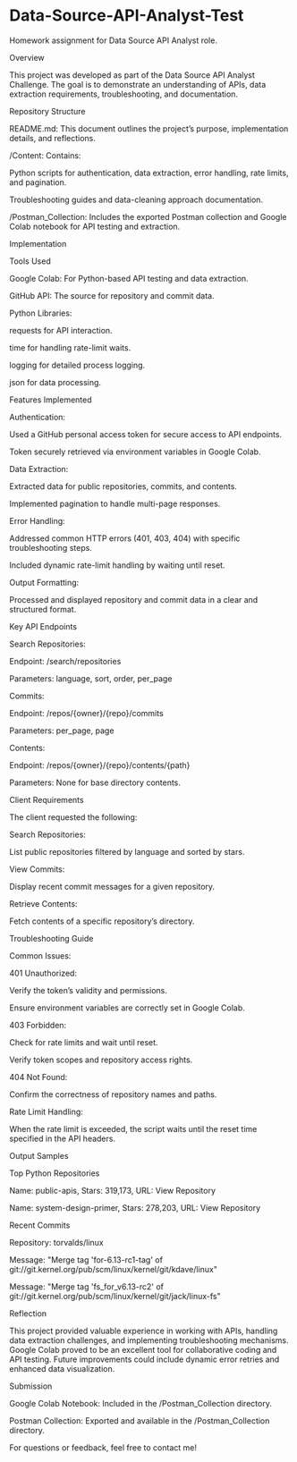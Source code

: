 # Data-Source-API-Analyst-Test
Homework assignment for Data Source API Analyst role.

Overview

This project was developed as part of the Data Source API Analyst Challenge. The goal is to demonstrate an understanding of APIs, data extraction requirements, troubleshooting, and documentation.

Repository Structure

README.md: This document outlines the project’s purpose, implementation details, and reflections.

/Content: Contains:

Python scripts for authentication, data extraction, error handling, rate limits, and pagination.

Troubleshooting guides and data-cleaning approach documentation.

/Postman_Collection: Includes the exported Postman collection and Google Colab notebook for API testing and extraction.

Implementation

Tools Used

Google Colab: For Python-based API testing and data extraction.

GitHub API: The source for repository and commit data.

Python Libraries:

requests for API interaction.

time for handling rate-limit waits.

logging for detailed process logging.

json for data processing.

Features Implemented

Authentication:

Used a GitHub personal access token for secure access to API endpoints.

Token securely retrieved via environment variables in Google Colab.

Data Extraction:

Extracted data for public repositories, commits, and contents.

Implemented pagination to handle multi-page responses.

Error Handling:

Addressed common HTTP errors (401, 403, 404) with specific troubleshooting steps.

Included dynamic rate-limit handling by waiting until reset.

Output Formatting:

Processed and displayed repository and commit data in a clear and structured format.

Key API Endpoints

Search Repositories:

Endpoint: /search/repositories

Parameters: language, sort, order, per_page

Commits:

Endpoint: /repos/{owner}/{repo}/commits

Parameters: per_page, page

Contents:

Endpoint: /repos/{owner}/{repo}/contents/{path}

Parameters: None for base directory contents.

Client Requirements

The client requested the following:

Search Repositories:

List public repositories filtered by language and sorted by stars.

View Commits:

Display recent commit messages for a given repository.

Retrieve Contents:

Fetch contents of a specific repository’s directory.

Troubleshooting Guide

Common Issues:

401 Unauthorized:

Verify the token’s validity and permissions.

Ensure environment variables are correctly set in Google Colab.

403 Forbidden:

Check for rate limits and wait until reset.

Verify token scopes and repository access rights.

404 Not Found:

Confirm the correctness of repository names and paths.

Rate Limit Handling:

When the rate limit is exceeded, the script waits until the reset time specified in the API headers.

Output Samples

Top Python Repositories

Name: public-apis, Stars: 319,173, URL: View Repository

Name: system-design-primer, Stars: 278,203, URL: View Repository

Recent Commits

Repository: torvalds/linux

Message: "Merge tag 'for-6.13-rc1-tag' of git://git.kernel.org/pub/scm/linux/kernel/git/kdave/linux"

Message: "Merge tag 'fs_for_v6.13-rc2' of git://git.kernel.org/pub/scm/linux/kernel/git/jack/linux-fs"

Reflection

This project provided valuable experience in working with APIs, handling data extraction challenges, and implementing troubleshooting mechanisms. Google Colab proved to be an excellent tool for collaborative coding and API testing. Future improvements could include dynamic error retries and enhanced data visualization.

Submission

Google Colab Notebook: Included in the /Postman_Collection directory.

Postman Collection: Exported and available in the /Postman_Collection directory.

For questions or feedback, feel free to contact me!


